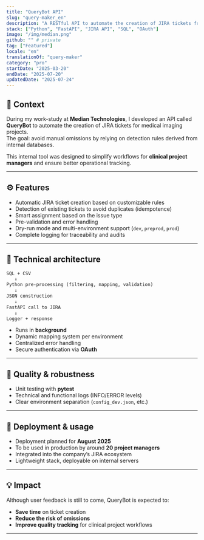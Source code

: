 ```yaml
---
title: "QueryBot API"
slug: "query-maker_en"
description: "A RESTful API to automate the creation of JIRA tickets from internal databases. Designed for clinical teams at Median Technologies."
stack: ["Python", "FastAPI", "JIRA API", "SQL", "OAuth"]
image: "/img/median.png"
github: "" # private
tag: ["Featured"]
locale: "en"
translationOf: "query-maker"
category: "pro"
startDate: "2025-03-20"
endDate: "2025-07-20"
updatedDate: "2025-07-24"
---
```


## 🧩 Context

During my work-study at **Median Technologies**, I developed an API called **QueryBot** to automate the creation of JIRA tickets for medical imaging projects.  
The goal: avoid manual omissions by relying on detection rules derived from internal databases.

This internal tool was designed to simplify workflows for **clinical project managers** and ensure better operational tracking.

---

## ⚙️ Features

- Automatic JIRA ticket creation based on customizable rules
- Detection of existing tickets to avoid duplicates (idempotence)
- Smart assignment based on the issue type
- Pre-validation and error handling
- Dry-run mode and multi-environment support (`dev`, `preprod`, `prod`)
- Complete logging for traceability and audits

---

## 🧠 Technical architecture

```txt
SQL + CSV 
   ↓
Python pre-processing (filtering, mapping, validation)
   ↓
JSON construction
   ↓
FastAPI call to JIRA
   ↓
Logger + response
```

- Runs in **background**
- Dynamic mapping system per environment
- Centralized error handling
- Secure authentication via **OAuth**

---

## 🧪 Quality & robustness

- Unit testing with **pytest**
- Technical and functional logs (INFO/ERROR levels)
- Clear environment separation (`config_dev.json`, etc.)


---

## 🚀 Deployment & usage

- Deployment planned for **August 2025**
- To be used in production by around **20 project managers**
- Integrated into the company’s JIRA ecosystem
- Lightweight stack, deployable on internal servers

---

## 💡 Impact

Although user feedback is still to come, QueryBot is expected to:
- **Save time** on ticket creation
- **Reduce the risk of omissions**
- **Improve quality tracking** for clinical project workflows

---

